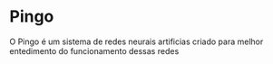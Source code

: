 # Pingo
O Pingo é um sistema de redes neurais artificias criado para melhor entedimento do funcionamento dessas redes
